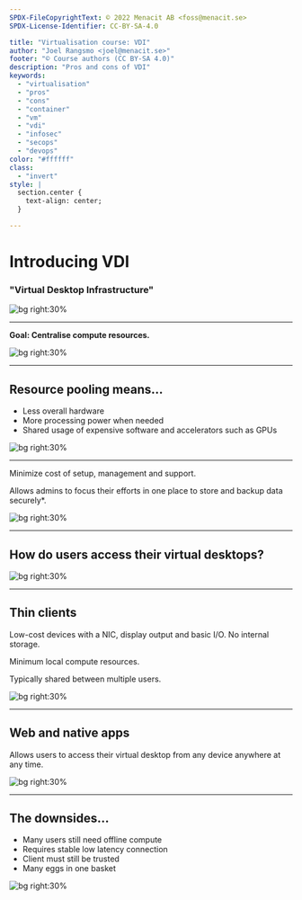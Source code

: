 ```yaml
---
SPDX-FileCopyrightText: © 2022 Menacit AB <foss@menacit.se>
SPDX-License-Identifier: CC-BY-SA-4.0

title: "Virtualisation course: VDI"
author: "Joel Rangsmo <joel@menacit.se>"
footer: "© Course authors (CC BY-SA 4.0)"
description: "Pros and cons of VDI"
keywords:
  - "virtualisation"
  - "pros"
  - "cons"
  - "container"
  - "vm"
  - "vdi"
  - "infosec"
  - "secops"
  - "devops"
color: "#ffffff"
class:
  - "invert"
style: |
  section.center {
    text-align: center;
  }

---
```

<!-- _footer: "© Course authors (CC BY-SA 4.0) - Image: © Thierry Ehrmann (CC BY 2.0)" -->
# Introducing VDI
### "Virtual Desktop Infrastructure"

![bg right:30%](images/31-street_art.jpg)

<!--
- We've talked about virtualising servers and running VMs on the desktop

- Why not virtualise the desktop?

- Many do and any many more have tried, turns out that what seems like a good idea may not be so

- VDIs popularity comes and goes.

Segue: But why, whats the idea?
-->

---
<!-- _footer: "© Course authors (CC BY-SA 4.0) - Image: © Scott McCallum (CC BY-SA 2.0)" -->
**Goal: Centralise compute resources.**

![bg right:30%](images/31-turtle.jpg)

<!--
- In the beginning, there were large computers with user facing terminals connected to them

- These terminal were little less than a screen, keyboard and perhaps a futuristic looking mouse

- Didn't have much of choice at the time, when computers became cheaper everyone started getting
their own. This represented a decentralisation

Segue: What are the benefits with centralising people's desktops? Many are the same as for servers
-->

---
<!-- _footer: "© Course authors (CC BY-SA 4.0) - Image: © Bret Bernhoft (CC0 1.0)" -->
## Resource pooling means...
- Less overall hardware
- More processing power when needed
- Shared usage of expensive software and accelerators such as GPUs

![bg right:30%](images/31-towers.jpg)

<!--
- As with server workloads, we can often overprovision the hypervisors running virtual desktops

- Margins need to be a lot smaller. If everyone has the occasional need to perform a performance
critical task, everyone needs a somewhat beefy machine. Chances are that these needs are not
concurrent for all users, meaning that pooling makes a lot of sense.

- The same goes the other way: a virtual desktop could be a lot more powerful if the guest is
running on server HW than would be possible to fit in a light-weight laptop

- Powerful accelerators, such as CAD GPUs, could be plugged into energy-efficient servers in
climate-controlled data centers instead of being crammed into bulky desktop workstations

- Access to powerful computers on demand make a lot of sense and, at least in theory, would save
a lot of money for each individual user

- Some software has very annoying licenses and/or very specific runtime environment requirements

- Especially if there is only the occasional need, sharing this SW through virtual desktops could
make a lot of sense

- Basis for streaming gaming services such as Google Stadia and Geforce Now

- Many cloud providers offer powerful virtual desktops with accelerators for usage on-demand
-->

---
<!-- _footer: "© Course authors (CC BY-SA 4.0) - Image: © Bret Bernhoft (CC0 1.0)" -->
Minimize cost of setup, management and support.  
  
Allows admins to focus their efforts in one place to store and backup data securely\*.

![bg right:30%](images/31-metal.jpg)

<!--
- IT admins can use scripts to automatically create and update virtual desktops when needed

- Supporting users with physical desktops around the world can be a PITA

- If the virtual desktop has been corrupted or suspicious software has been installed on it,
snapshots and/or image templates can be used to quickly return to a working state

- User stores important/sensitive data on their local HDDs, USB drives and similar. Besides the
risks of these getting stole/lost, backing up the data can be hard

- You can't really steal virtual desktop. When a physical laptop is stolen/lost (especiall if
powered on), lots of work is required to make sure that access is revoked and that the sensitive
information was actually inaccessible/encrypted at the time
-->

---
<!-- _footer: "© Course authors (CC BY-SA 4.0) - Image: © Jan Bocek (CC BY 2.0)" -->
## How do users access their virtual desktops?

![bg right:30%](images/31-telephone_pole.jpg)

<!--
- So far we've talked about these things very abstractly

- Usually the virtual desktops are run with HW-level virtualisation and in some cases OS-level

- How to users gain access to these? They need a network connection, but what else?
-->

---
<!-- _footer: "© Course authors (CC BY-SA 4.0) - Image: © VIA Gallery (CC BY 2.0)" -->
## Thin clients
Low-cost devices with a NIC, display output and basic I/O. No internal storage.  
  
Minimum local compute resources.  
   
Typically shared between multiple users.

![bg right:30%](images/31-thin_client.jpg)

<!--
- Boring low-cost low-energy computers with one job: connect the user to a central computer

- Designed to be low maintenance

- Connect a screen, keyboard, mouse and network connection

- Typically mounted behind a screen or under the table. Commonly spread throughout an office/campus

- Used to all look more or less like in the picture, these days many look like a ChromeCast

- Quite need, especially if combined with a smart card: just plug it into any device in any room
and access your desktop how you last left it
-->

---
<!-- _footer: "© Course authors (CC BY-SA 4.0) - Image: © Adam Greig (CC BY-SA 2.0)" -->
## Web and native apps
Allows users to access their virtual desktop from any device anywhere at any time.  

![bg right:30%](images/31-retro_computer.jpg)

<!--
- If you've used RDP, it's a lot like that

- Can be quite nice for users that work from multiple devices in multiple locations: at least their
desktop/running apps become consistent

- Quiet cheap if users can utilize their own devices to run the client on

- IT doesn't need to maintain any desktop hardware, yay!

- Popular with economically constrained and globally diverse organisations

Segue: This presentation wouldn't be part of the course if we didn't end on a low note...
-->

---
<!-- _footer: "© Course authors (CC BY-SA 4.0) - Image: © Maja Dumat (CC BY 2.0)" -->
## The downsides...
- Many users still need offline compute
- Requires stable low latency connection
- Client must still be trusted
- Many eggs in one basket

![bg right:30%](images/31-bunker.jpg)

<!--
- These days, its quite uncommon that users stay in one physical location all the time. They go
to visit customers/providers, work from home and need to participate in the occasional off-site

- While some of they may be able to survive on a tablet, most will need a laptop. Now you have to
manage twice the amount of computers and the wins of VDI get a lot smaller if not nullified

- Requires a decent network connection between the client and virtual desktop server. Especially
crucial is latency: the experience quickly becomes painful with just a little bit of input lag

- The biggest user critique against VDI is the experience: if the network is not great, things feel
sluggish. This somewhat mitigates the "work from anywhere" argument

- While being quite common to combine BYOD and VDI client apps, it may not be desirable from a
security perspective. The org has no or very limited control of the user's endpoint device. While
sensitive data may "only be streamed" to the client and not stored on the user's personal device,
security critical information such as passwords or other credentials are still inputted using the
user's keyboard. In practice, devices that run VDI clients must be trusted

- When the VDI solution fails, it often prevents a lot of people to work at the same time. While
users are typically very dependent on shared services such as email or internal file sharing, at
least some tasks may be available if these are unavailable. If VDI is inaccessible and a
requirement, productivity will likely be severely lowered (especially if thin clients are used)
-->
